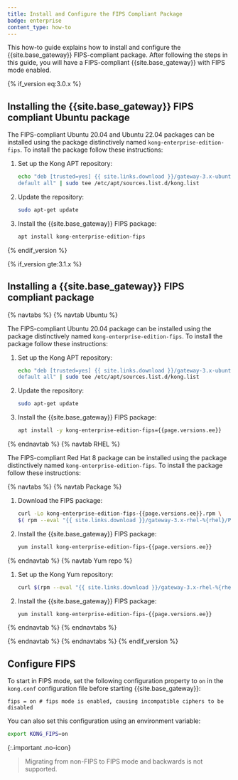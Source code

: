 ```yaml
---
title: Install and Configure the FIPS Compliant Package
badge: enterprise
content_type: how-to
---
```


This how-to guide explains how to install and configure the {{site.base_gateway}} FIPS-compliant package. After following the steps in this guide, you will have a FIPS-compliant {{site.base_gateway}} with FIPS mode enabled.

{% if_version eq:3.0.x %}
## Installing the {{site.base_gateway}} FIPS compliant Ubuntu package

The FIPS-compliant Ubuntu 20.04 and Ubuntu 22.04 packages can be installed using the package distinctively named `kong-enterprise-edition-fips`. To install the package follow these instructions:

1. Set up the Kong APT repository:
    ```bash
    echo "deb [trusted=yes] {{ site.links.download }}/gateway-3.x-ubuntu-$(lsb_release -sc)/ \
    default all" | sudo tee /etc/apt/sources.list.d/kong.list
    ```

2. Update the repository:
    ```bash
    sudo apt-get update
    ```

3. Install the {{site.base_gateway}} FIPS package:

    ```sh
    apt install kong-enterprise-edition-fips
    ```

{% endif_version %}

{% if_version gte:3.1.x %}

## Installing a {{site.base_gateway}} FIPS compliant package

{% navtabs %}
{% navtab Ubuntu %}

The FIPS-compliant Ubuntu 20.04 package can be installed using the package distinctively named `kong-enterprise-edition-fips`. To install the package follow these instructions:

1. Set up the Kong APT repository:
    ```bash
    echo "deb [trusted=yes] {{ site.links.download }}/gateway-3.x-ubuntu-$(lsb_release -sc)/ \
    default all" | sudo tee /etc/apt/sources.list.d/kong.list
    ```

2. Update the repository:
    ```bash
    sudo apt-get update
    ```

3. Install the {{site.base_gateway}} FIPS package:

    ```sh
    apt install -y kong-enterprise-edition-fips={{page.versions.ee}}
    ```

{% endnavtab %}
{% navtab RHEL %}

The FIPS-compliant Red Hat 8 package can be installed using the package distinctively named `kong-enterprise-edition-fips`. To install the package follow these instructions:

{% navtabs %}
{% navtab Package %}

1. Download the FIPS package:

    ```sh
    curl -Lo kong-enterprise-edition-fips-{{page.versions.ee}}.rpm \
    $( rpm --eval "{{ site.links.download }}/gateway-3.x-rhel-%{rhel}/Packages/k/kong-enterprise-edition-fips-{{page.versions.ee}}.rhel%{rhel}.amd64.rpm")
    ```

2. Install the {{site.base_gateway}} FIPS package:

    ```sh
    yum install kong-enterprise-edition-fips-{{page.versions.ee}}
    ```

{% endnavtab %}
{% navtab Yum repo %}
1. Set up the Kong Yum repository:

    ```bash
    curl $(rpm --eval "{{ site.links.download }}/gateway-3.x-rhel-%{rhel}/config.repo") | sudo tee /etc/yum.repos.d/kong.repo
    ```

2. Install the {{site.base_gateway}} FIPS package:

    ```sh
    yum install kong-enterprise-edition-fips-{{page.versions.ee}}
    ```

{% endnavtab %}
{% endnavtabs %}

{% endnavtab %}
{% endnavtabs %}
{% endif_version %}

## Configure FIPS

To start in FIPS mode, set the following configuration property to `on` in the `kong.conf` configuration file before starting {{site.base_gateway}}:

```
fips = on # fips mode is enabled, causing incompatible ciphers to be disabled
```

You can also set this configuration using an environment variable:

```bash
export KONG_FIPS=on
```

{:.important .no-icon}
> Migrating from non-FIPS to FIPS mode and backwards is not supported.